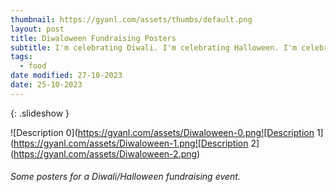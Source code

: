 ```yaml
---
thumbnail: https://gyanl.com/assets/thumbs/default.png
layout: post
title: Diwaloween Fundraising Posters
subtitle: I'm celebrating Diwali. I'm celebrating Halloween. I'm celebrating combination Diwali and Halloween.
tags:
  - food
date modified: 27-10-2023
date: 25-10-2023
---
```


{: .slideshow }

![Description 0](https://gyanl.com/assets/Diwaloween-0.png![Description 1](https://gyanl.com/assets/Diwaloween-1.png![Description 2](https://gyanl.com/assets/Diwaloween-2.png)

###### Some posters for a Diwali/Halloween fundraising event.
